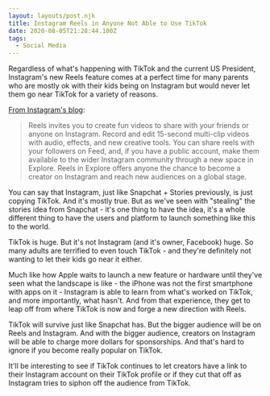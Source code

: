 ```yaml
---
layout: layouts/post.njk
title: Instagram Reels in Anyone Not Able to Use TikTok
date: 2020-08-05T21:28:44.100Z
tags:
  - Social Media
---
```

Regardless of what's happening with TikTok and the current US President, Instagram's new Reels feature comes at a perfect time for many parents who are mostly ok with their kids being on Instagram but would never let them go near TikTok for a variety of reasons.

[From Instagram's blog](https://about.instagram.com/blog/announcements/introducing-instagram-reels-announcement/):

> Reels invites you to create fun videos to share with your friends or anyone on Instagram. Record and edit 15-second multi-clip videos with audio, effects, and new creative tools. You can share reels with your followers on Feed, and, if you have a public account, make them available to the wider Instagram community through a new space in Explore. Reels in Explore offers anyone the chance to become a creator on Instagram and reach new audiences on a global stage. 

You can say that Instagram, just like Snapchat + Stories previously, is just copying TikTok. And it's mostly true. But as we've seen with "stealing" the stories idea from Snapchat - it's one thing to have the idea, it's a whole different thing to have the users and platform to launch something like this to the world.

TikTok is huge. But it's not Instagram (and it's owner, Facebook) huge. So many adults are terrified to even touch TikTok - and they're definitely not wanting to let their kids go near it either.

Much like how Apple waits to launch a new feature or hardware until they've seen what the landscape is like - the iPhone was not the first smartphone with apps on it - Instagram is able to learn from what's worked on TikTok, and more importantly, what hasn't. And from that experience, they get to leap off from where TikTok is now and forge a new direction with Reels.

TikTok will survive just like Snapchat has. But the bigger audience will be on Reels and Instagram. And with the bigger audience, creators on Instagram will be able to charge more dollars for sponsorships. And that's hard to ignore if you become really popular on TikTok.

It'll be interesting to see if TikTok continues to let creators have a link to their Instagram account on their TikTok profile or if they cut that off as Instagram tries to siphon off the audience from TikTok.